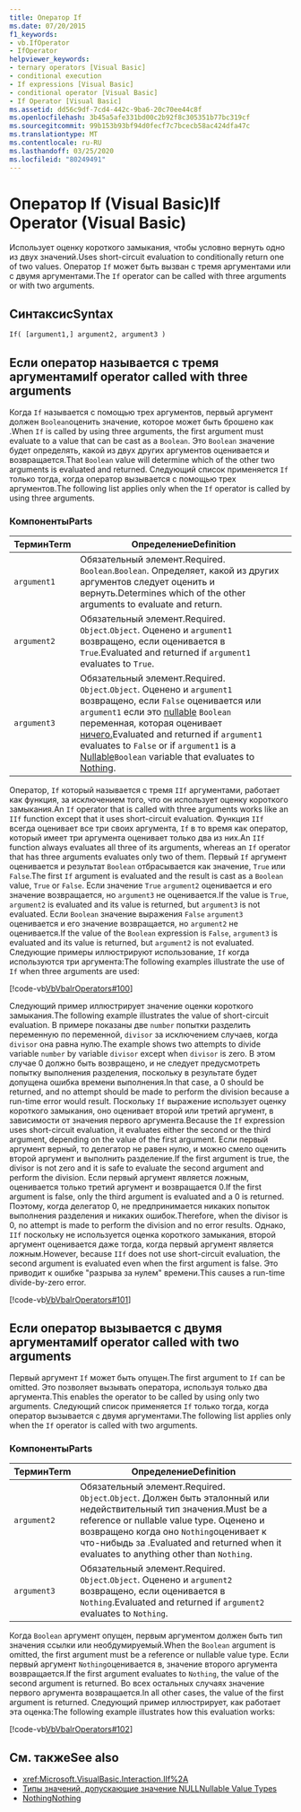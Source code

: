 ```yaml
---
title: Оператор If
ms.date: 07/20/2015
f1_keywords:
- vb.IfOperator
- IfOperator
helpviewer_keywords:
- ternary operators [Visual Basic]
- conditional execution
- If expressions [Visual Basic]
- conditional operator [Visual Basic]
- If Operator [Visual Basic]
ms.assetid: dd56c9df-7cd4-442c-9ba6-20c70ee44c8f
ms.openlocfilehash: 3b45a5afe331bd00c2b92f8c305351b77bc319cf
ms.sourcegitcommit: 99b153b93bf94d0fecf7c7bcecb58ac424dfa47c
ms.translationtype: MT
ms.contentlocale: ru-RU
ms.lasthandoff: 03/25/2020
ms.locfileid: "80249491"
---
```

# <a name="if-operator-visual-basic"></a><span data-ttu-id="d3492-102">Оператор If (Visual Basic)</span><span class="sxs-lookup"><span data-stu-id="d3492-102">If Operator (Visual Basic)</span></span>

<span data-ttu-id="d3492-103">Использует оценку короткого замыкания, чтобы условно вернуть одно из двух значений.</span><span class="sxs-lookup"><span data-stu-id="d3492-103">Uses short-circuit evaluation to conditionally return one of two values.</span></span> <span data-ttu-id="d3492-104">Оператор `If` может быть вызван с тремя аргументами или с двумя аргументами.</span><span class="sxs-lookup"><span data-stu-id="d3492-104">The `If` operator can be called with three arguments or with two arguments.</span></span>

## <a name="syntax"></a><span data-ttu-id="d3492-105">Синтаксис</span><span class="sxs-lookup"><span data-stu-id="d3492-105">Syntax</span></span>

```vb
If( [argument1,] argument2, argument3 )
```

## <a name="if-operator-called-with-three-arguments"></a><span data-ttu-id="d3492-106">Если оператор называется с тремя аргументами</span><span class="sxs-lookup"><span data-stu-id="d3492-106">If operator called with three arguments</span></span>

<span data-ttu-id="d3492-107">Когда `If` называется с помощью трех аргументов, первый аргумент должен `Boolean`оценить значение, которое может быть брошено как .</span><span class="sxs-lookup"><span data-stu-id="d3492-107">When `If` is called by using three arguments, the first argument must evaluate to a value that can be cast as a `Boolean`.</span></span> <span data-ttu-id="d3492-108">Это `Boolean` значение будет определять, какой из двух других аргументов оценивается и возвращается.</span><span class="sxs-lookup"><span data-stu-id="d3492-108">That `Boolean` value will determine which of the other two arguments is evaluated and returned.</span></span> <span data-ttu-id="d3492-109">Следующий список применяется `If` только тогда, когда оператор вызывается с помощью трех аргументов.</span><span class="sxs-lookup"><span data-stu-id="d3492-109">The following list applies only when the `If` operator is called by using three arguments.</span></span>

### <a name="parts"></a><span data-ttu-id="d3492-110">Компоненты</span><span class="sxs-lookup"><span data-stu-id="d3492-110">Parts</span></span>

|<span data-ttu-id="d3492-111">Термин</span><span class="sxs-lookup"><span data-stu-id="d3492-111">Term</span></span>|<span data-ttu-id="d3492-112">Определение</span><span class="sxs-lookup"><span data-stu-id="d3492-112">Definition</span></span>|
|---|---|
|`argument1`|<span data-ttu-id="d3492-113">Обязательный элемент.</span><span class="sxs-lookup"><span data-stu-id="d3492-113">Required.</span></span> <span data-ttu-id="d3492-114">`Boolean`.</span><span class="sxs-lookup"><span data-stu-id="d3492-114">`Boolean`.</span></span> <span data-ttu-id="d3492-115">Определяет, какой из других аргументов следует оценить и вернуть.</span><span class="sxs-lookup"><span data-stu-id="d3492-115">Determines which of the other arguments to evaluate and return.</span></span>|
|`argument2`|<span data-ttu-id="d3492-116">Обязательный элемент.</span><span class="sxs-lookup"><span data-stu-id="d3492-116">Required.</span></span> <span data-ttu-id="d3492-117">`Object`.</span><span class="sxs-lookup"><span data-stu-id="d3492-117">`Object`.</span></span> <span data-ttu-id="d3492-118">Оценено и `argument1` возвращено, если оценивается в `True`.</span><span class="sxs-lookup"><span data-stu-id="d3492-118">Evaluated and returned if `argument1` evaluates to `True`.</span></span>|
|`argument3`|<span data-ttu-id="d3492-119">Обязательный элемент.</span><span class="sxs-lookup"><span data-stu-id="d3492-119">Required.</span></span> <span data-ttu-id="d3492-120">`Object`.</span><span class="sxs-lookup"><span data-stu-id="d3492-120">`Object`.</span></span> <span data-ttu-id="d3492-121">Оценено и `argument1` возвращено, если `False` оценивается или `argument1` если это [nullable](../../../visual-basic/programming-guide/language-features/data-types/nullable-value-types.md) `Boolean` переменная, которая оценивает [ничего.](../../../visual-basic/language-reference/nothing.md)</span><span class="sxs-lookup"><span data-stu-id="d3492-121">Evaluated and returned if `argument1` evaluates to `False` or if `argument1` is a [Nullable](../../../visual-basic/programming-guide/language-features/data-types/nullable-value-types.md)`Boolean` variable that evaluates to [Nothing](../../../visual-basic/language-reference/nothing.md).</span></span>|

<span data-ttu-id="d3492-122">Оператор, `If` который называется с тремя `IIf` аргументами, работает как функция, за исключением того, что он использует оценку короткого замыкания.</span><span class="sxs-lookup"><span data-stu-id="d3492-122">An `If` operator that is called with three arguments works like an `IIf` function except that it uses short-circuit evaluation.</span></span> <span data-ttu-id="d3492-123">Функция `IIf` всегда оценивает все три своих аргумента, `If` в то время как оператор, который имеет три аргумента оценивает только два из них.</span><span class="sxs-lookup"><span data-stu-id="d3492-123">An `IIf` function always evaluates all three of its arguments, whereas an `If` operator that has three arguments evaluates only two of them.</span></span> <span data-ttu-id="d3492-124">Первый `If` аргумент оценивается и результат `Boolean` отбрасывается как значение, `True` или `False`.</span><span class="sxs-lookup"><span data-stu-id="d3492-124">The first `If` argument is evaluated and the result is cast as a `Boolean` value, `True` or `False`.</span></span> <span data-ttu-id="d3492-125">Если значение `True` `argument2` оценивается и его значение возвращается, но `argument3` не оценивается.</span><span class="sxs-lookup"><span data-stu-id="d3492-125">If the value is `True`, `argument2` is evaluated and its value is returned, but `argument3` is not evaluated.</span></span> <span data-ttu-id="d3492-126">Если `Boolean` значение выражения `False` `argument3` оценивается и его значение возвращается, но `argument2` не оценивается.</span><span class="sxs-lookup"><span data-stu-id="d3492-126">If the value of the `Boolean` expression is `False`, `argument3` is evaluated and its value is returned, but `argument2` is not evaluated.</span></span> <span data-ttu-id="d3492-127">Следующие примеры иллюстрируют использование, `If` когда используются три аргумента:</span><span class="sxs-lookup"><span data-stu-id="d3492-127">The following examples illustrate the use of `If` when three arguments are used:</span></span>

[!code-vb[VbVbalrOperators#100](~/samples/snippets/visualbasic/VS_Snippets_VBCSharp/VbVbalrOperators/VB/Class4.vb#100)]

<span data-ttu-id="d3492-128">Следующий пример иллюстрирует значение оценки короткого замыкания.</span><span class="sxs-lookup"><span data-stu-id="d3492-128">The following example illustrates the value of short-circuit evaluation.</span></span> <span data-ttu-id="d3492-129">В примере показаны две `number` попытки разделить переменную по переменной, `divisor` за исключением случаев, когда `divisor` она равна нулю.</span><span class="sxs-lookup"><span data-stu-id="d3492-129">The example shows two attempts to divide variable `number` by variable `divisor` except when `divisor` is zero.</span></span> <span data-ttu-id="d3492-130">В этом случае 0 должно быть возвращено, и не следует предусмотреть попытку выполнения разделения, поскольку в результате будет допущена ошибка времени выполнения.</span><span class="sxs-lookup"><span data-stu-id="d3492-130">In that case, a 0 should be returned, and no attempt should be made to perform the division because a run-time error would result.</span></span> <span data-ttu-id="d3492-131">Поскольку `If` выражение использует оценку короткого замыкания, оно оценивает второй или третий аргумент, в зависимости от значения первого аргумента.</span><span class="sxs-lookup"><span data-stu-id="d3492-131">Because the `If` expression uses short-circuit evaluation, it evaluates either the second or the third argument, depending on the value of the first argument.</span></span> <span data-ttu-id="d3492-132">Если первый аргумент верный, то делегатор не равен нулю, и можно смело оценить второй аргумент и выполнить разделение.</span><span class="sxs-lookup"><span data-stu-id="d3492-132">If the first argument is true, the divisor is not zero and it is safe to evaluate the second argument and perform the division.</span></span> <span data-ttu-id="d3492-133">Если первый аргумент является ложным, оценивается только третий аргумент и возвращается 0.</span><span class="sxs-lookup"><span data-stu-id="d3492-133">If the first argument is false, only the third argument is evaluated and a 0 is returned.</span></span> <span data-ttu-id="d3492-134">Поэтому, когда делегатор 0, не предпринимается никаких попыток выполнения разделения и никаких ошибок.</span><span class="sxs-lookup"><span data-stu-id="d3492-134">Therefore, when the divisor is 0, no attempt is made to perform the division and no error results.</span></span> <span data-ttu-id="d3492-135">Однако, `IIf` поскольку не используется оценка короткого замыкания, второй аргумент оценивается даже тогда, когда первый аргумент является ложным.</span><span class="sxs-lookup"><span data-stu-id="d3492-135">However, because `IIf` does not use short-circuit evaluation, the second argument is evaluated even when the first argument is false.</span></span> <span data-ttu-id="d3492-136">Это приводит к ошибке "разрыва за нулем" времени.</span><span class="sxs-lookup"><span data-stu-id="d3492-136">This causes a run-time divide-by-zero error.</span></span>

[!code-vb[VbVbalrOperators#101](~/samples/snippets/visualbasic/VS_Snippets_VBCSharp/VbVbalrOperators/VB/Class4.vb#101)]

## <a name="if-operator-called-with-two-arguments"></a><span data-ttu-id="d3492-137">Если оператор вызывается с двумя аргументами</span><span class="sxs-lookup"><span data-stu-id="d3492-137">If operator called with two arguments</span></span>

<span data-ttu-id="d3492-138">Первый аргумент `If` может быть опущен.</span><span class="sxs-lookup"><span data-stu-id="d3492-138">The first argument to `If` can be omitted.</span></span> <span data-ttu-id="d3492-139">Это позволяет вызывать оператора, используя только два аргумента.</span><span class="sxs-lookup"><span data-stu-id="d3492-139">This enables the operator to be called by using only two arguments.</span></span> <span data-ttu-id="d3492-140">Следующий список применяется `If` только тогда, когда оператор вызывается с двумя аргументами.</span><span class="sxs-lookup"><span data-stu-id="d3492-140">The following list applies only when the `If` operator is called with two arguments.</span></span>

### <a name="parts"></a><span data-ttu-id="d3492-141">Компоненты</span><span class="sxs-lookup"><span data-stu-id="d3492-141">Parts</span></span>

|<span data-ttu-id="d3492-142">Термин</span><span class="sxs-lookup"><span data-stu-id="d3492-142">Term</span></span>|<span data-ttu-id="d3492-143">Определение</span><span class="sxs-lookup"><span data-stu-id="d3492-143">Definition</span></span>|
|---|---|
|`argument2`|<span data-ttu-id="d3492-144">Обязательный элемент.</span><span class="sxs-lookup"><span data-stu-id="d3492-144">Required.</span></span> <span data-ttu-id="d3492-145">`Object`.</span><span class="sxs-lookup"><span data-stu-id="d3492-145">`Object`.</span></span> <span data-ttu-id="d3492-146">Должен быть эталонный или недействительный тип значения.</span><span class="sxs-lookup"><span data-stu-id="d3492-146">Must be a reference or nullable value type.</span></span> <span data-ttu-id="d3492-147">Оценено и возвращено когда оно `Nothing`оценивает к что-нибыдь за .</span><span class="sxs-lookup"><span data-stu-id="d3492-147">Evaluated and returned when it evaluates to anything other than `Nothing`.</span></span>|
|`argument3`|<span data-ttu-id="d3492-148">Обязательный элемент.</span><span class="sxs-lookup"><span data-stu-id="d3492-148">Required.</span></span> <span data-ttu-id="d3492-149">`Object`.</span><span class="sxs-lookup"><span data-stu-id="d3492-149">`Object`.</span></span> <span data-ttu-id="d3492-150">Оценено и `argument2` возвращено, если оценивается в `Nothing`.</span><span class="sxs-lookup"><span data-stu-id="d3492-150">Evaluated and returned if `argument2` evaluates to `Nothing`.</span></span>|

<span data-ttu-id="d3492-151">Когда `Boolean` аргумент опущен, первым аргументом должен быть тип значения ссылки или необдумируемый.</span><span class="sxs-lookup"><span data-stu-id="d3492-151">When the `Boolean` argument is omitted, the first argument must be a reference or nullable value type.</span></span> <span data-ttu-id="d3492-152">Если первый аргумент `Nothing`оценивается в, значение второго аргумента возвращается.</span><span class="sxs-lookup"><span data-stu-id="d3492-152">If the first argument evaluates to `Nothing`, the value of the second argument is returned.</span></span> <span data-ttu-id="d3492-153">Во всех остальных случаях значение первого аргумента возвращается.</span><span class="sxs-lookup"><span data-stu-id="d3492-153">In all other cases, the value of the first argument is returned.</span></span> <span data-ttu-id="d3492-154">Следующий пример иллюстрирует, как работает эта оценка:</span><span class="sxs-lookup"><span data-stu-id="d3492-154">The following example illustrates how this evaluation works:</span></span>

[!code-vb[VbVbalrOperators#102](~/samples/snippets/visualbasic/VS_Snippets_VBCSharp/VbVbalrOperators/VB/Class4.vb#102)]

## <a name="see-also"></a><span data-ttu-id="d3492-155">См. также</span><span class="sxs-lookup"><span data-stu-id="d3492-155">See also</span></span>

- <xref:Microsoft.VisualBasic.Interaction.IIf%2A>
- [<span data-ttu-id="d3492-156">Типы значений, допускающие значение NULL</span><span class="sxs-lookup"><span data-stu-id="d3492-156">Nullable Value Types</span></span>](../../programming-guide/language-features/data-types/nullable-value-types.md)
- [<span data-ttu-id="d3492-157">Nothing</span><span class="sxs-lookup"><span data-stu-id="d3492-157">Nothing</span></span>](../nothing.md)

